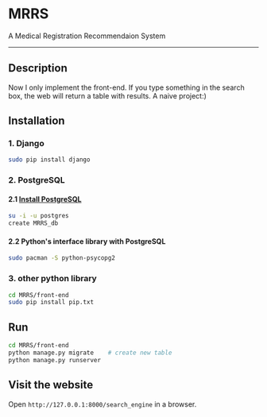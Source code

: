# MRRS

A Medical Registration Recommendaion System

---

## Description

Now I only implement the front-end. If you type something in the search box,
the web will return a table with results. A naive project:)

## Installation

### 1. Django

```sh
sudo pip install django
```

### 2. PostgreSQL

#### 2.1 [Install PostgreSQL](https://bibaijin.github.io/homepage/technology/postgresql.md)

```sh
su -i -u postgres
create MRRS_db
```

#### 2.2 Python's interface library with PostgreSQL

```sh
sudo pacman -S python-psycopg2
```

### 3. other python library

```sh
cd MRRS/front-end
sudo pip install pip.txt
```

## Run

```sh
cd MRRS/front-end
python manage.py migrate    # create new table
python manage.py runserver
```

## Visit the website

Open `http://127.0.0.1:8000/search_engine` in a browser.
